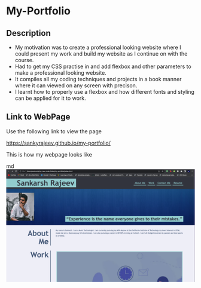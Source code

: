 # My-Portfolio

## Description
 - My motivation was to create a professional looking website where I could present my work and build my website as I continue on with the course.
 - Had to get my CSS practise in and add flexbox and other parameters to make a professional looking website.
 - It compiles all my coding techniques and projects in a book manner where it can viewed on any screen with precison.
 - I learnt how to properly use a flexbox and how different fonts and styling can be applied for it to work.


 ## Link to WebPage


Use the following link to view the page

 https://sankyrajeev.github.io/my-portfolio/


This is how my webpage looks like

   md![alt text](assets/images/ScreenShot1.png)